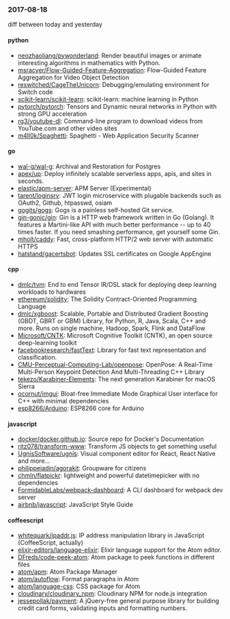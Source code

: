 ### 2017-08-18
diff between today and yesterday

#### python
* [neozhaoliang/pywonderland](https://github.com/neozhaoliang/pywonderland): Render beautiful images or animate interesting algorithms in mathematics with Python.
* [msracver/Flow-Guided-Feature-Aggregation](https://github.com/msracver/Flow-Guided-Feature-Aggregation): Flow-Guided Feature Aggregation for Video Object Detection
* [reswitched/CageTheUnicorn](https://github.com/reswitched/CageTheUnicorn): Debugging/emulating environment for Switch code
* [scikit-learn/scikit-learn](https://github.com/scikit-learn/scikit-learn): scikit-learn: machine learning in Python
* [pytorch/pytorch](https://github.com/pytorch/pytorch): Tensors and Dynamic neural networks in Python with strong GPU acceleration
* [rg3/youtube-dl](https://github.com/rg3/youtube-dl): Command-line program to download videos from YouTube.com and other video sites
* [m4ll0k/Spaghetti](https://github.com/m4ll0k/Spaghetti): Spaghetti - Web Application Security Scanner

#### go
* [wal-g/wal-g](https://github.com/wal-g/wal-g): Archival and Restoration for Postgres
* [apex/up](https://github.com/apex/up): Deploy infinitely scalable serverless apps, apis, and sites in seconds.
* [elastic/apm-server](https://github.com/elastic/apm-server): APM Server (Experimental)
* [tarent/loginsrv](https://github.com/tarent/loginsrv): JWT login microservice with plugable backends such as OAuth2, Github, htpasswd, osiam
* [gogits/gogs](https://github.com/gogits/gogs): Gogs is a painless self-hosted Git service.
* [gin-gonic/gin](https://github.com/gin-gonic/gin): Gin is a HTTP web framework written in Go (Golang). It features a Martini-like API with much better performance -- up to 40 times faster. If you need smashing performance, get yourself some Gin.
* [mholt/caddy](https://github.com/mholt/caddy): Fast, cross-platform HTTP/2 web server with automatic HTTPS
* [hatstand/gacertsbot](https://github.com/hatstand/gacertsbot): Updates SSL certificates on Google AppEngine

#### cpp
* [dmlc/tvm](https://github.com/dmlc/tvm): End to end Tensor IR/DSL stack for deploying deep learning workloads to hardwares
* [ethereum/solidity](https://github.com/ethereum/solidity): The Solidity Contract-Oriented Programming Language
* [dmlc/xgboost](https://github.com/dmlc/xgboost): Scalable, Portable and Distributed Gradient Boosting (GBDT, GBRT or GBM) Library, for Python, R, Java, Scala, C++ and more. Runs on single machine, Hadoop, Spark, Flink and DataFlow
* [Microsoft/CNTK](https://github.com/Microsoft/CNTK): Microsoft Cognitive Toolkit (CNTK), an open source deep-learning toolkit
* [facebookresearch/fastText](https://github.com/facebookresearch/fastText): Library for fast text representation and classification.
* [CMU-Perceptual-Computing-Lab/openpose](https://github.com/CMU-Perceptual-Computing-Lab/openpose): OpenPose: A Real-Time Multi-Person Keypoint Detection And Multi-Threading C++ Library
* [tekezo/Karabiner-Elements](https://github.com/tekezo/Karabiner-Elements): The next generation Karabiner for macOS Sierra
* [ocornut/imgui](https://github.com/ocornut/imgui): Bloat-free Immediate Mode Graphical User interface for C++ with minimal dependencies
* [esp8266/Arduino](https://github.com/esp8266/Arduino): ESP8266 core for Arduino

#### javascript
* [docker/docker.github.io](https://github.com/docker/docker.github.io): Source repo for Docker's Documentation
* [ritz078/transform-www](https://github.com/ritz078/transform-www): Transform JS objects to get something useful
* [UgnisSoftware/ugnis](https://github.com/UgnisSoftware/ugnis): Visual component editor for React, React Native and more...
* [philippejadin/agorakit](https://github.com/philippejadin/agorakit): Groupware for citizens
* [chmln/flatpickr](https://github.com/chmln/flatpickr): lightweight and powerful datetimepicker with no dependencies
* [FormidableLabs/webpack-dashboard](https://github.com/FormidableLabs/webpack-dashboard): A CLI dashboard for webpack dev server
* [airbnb/javascript](https://github.com/airbnb/javascript): JavaScript Style Guide

#### coffeescript
* [whitequark/ipaddr.js](https://github.com/whitequark/ipaddr.js): IP address manipulation library in JavaScript (CoffeeScript, actually)
* [elixir-editors/language-elixir](https://github.com/elixir-editors/language-elixir): Elixir language support for the Atom editor.
* [DFreds/code-peek-atom](https://github.com/DFreds/code-peek-atom): Atom package to peek functions in different files
* [atom/apm](https://github.com/atom/apm): Atom Package Manager
* [atom/autoflow](https://github.com/atom/autoflow): Format paragraphs in Atom
* [atom/language-css](https://github.com/atom/language-css): CSS package for Atom
* [cloudinary/cloudinary_npm](https://github.com/cloudinary/cloudinary_npm): Cloudinary NPM for node.js integration
* [jessepollak/payment](https://github.com/jessepollak/payment):  A jQuery-free general purpose library for building credit card forms, validating inputs and formatting numbers.
